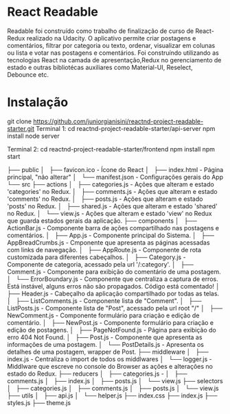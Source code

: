 # React Readable

Readable foi construído como trabalho de finalização de curso de React-Redux realizado na Udacity. O aplicativo permite criar postagens e comentários, filtrar por categoria ou texto, ordenar, visualizar em colunas ou lista e votar nas postagens e comentários. Foi construíndo utilizando as tecnologias React na camada de apresentação,Redux no gerenciamento de estado e outras bibliotécas auxiliares como Material-UI, Reselect, Debounce etc.

# Instalação

git clone https://github.com/juniorgianisini/reactnd-project-readable-starter.git
Terminal 1:
cd reactnd-project-readable-starter/api-server
npm install
node server

Terminal 2:
cd reactnd-project-readable-starter/frontend
npm install
npm start

├── public
│   ├── favicon.ico - Ícone do React
│   ├── index.html - Página principal, "não alterar"
│   └── manifest.json - Configurações gerais do App
└── src
    ├── actions
    │   ├── categories.js - Ações que alteram e estado 'categories' no Redux.
    │   ├── comments.js - Ações que alteram e estado 'comments' no Redux.
    │   ├── posts.js - Ações que alteram e estado 'posts' no Redux.
    │   ├── shared.js - Ações que alteram e estado 'shared' no Redux.
    │   └── view.js - Ações que alteram e estado 'view' no Redux que guarda estados gerais da aplicação.
    ├── components
    │   ├── ActionBar.js - Componente barra de ações compartilhado nas postagens e comentários.
    │   ├── App.js - Componente principal do Sistema.
    │   ├── AppBreadCrumbs.js - Cmponente que apresenta as páginas acessadas com links de navegação.
    │   ├── AppRoute.js - Componente de rota customizada para diferentes cabeçalhos.
    │   ├── Category.js - Componente de categoria, acessado pela url '/:category'.
    │   ├── Comment.js - Componente para exibição do comentário de uma postagem.
    │   └── ErrorBoundary.js - Componente que centraliza a captura de erros. Está instável, alguns erros não são propagados. Código está comentado!
    │   ├── Header.js - Cabeçalho da aplicação compartilhado por todas as telas.
    │   ├── ListComments.js - Componente lista de "Comment".
    │   ├── ListPosts.js - Componente lista de "Post", acessado pela url root "/"
    │   ├── NewComment.js - Componente formulário para criação e edição de comentário.
    │   ├── NewPost.js - Componente formulário para criação e edição de postagens.
    │   ├── PageNotFound.js - Página para exibição do erro 404 Not Found.
    │   ├── Post.js - Componente que apresenta as informações de uma postagem.
    │   └── PostDetails.js - Apresenta os detalhes de uma postagem, wrapper de Post.
    ├── middleware
    │   ├── index.js - Centraliza o import de todos os middlwares
    │   └── logger.js - Middlware que escreve no console do Browser as ações e alterações no estado do Redux.
    ├── reducers
    │   ├── categories.js - 
    │   ├── comments.js
    │   ├── index.js
    │   ├── posts.js
    │   └── view.js
    ├── selectors
    │   ├── categories.js
    │   ├── comments.js
    │   ├── posts.js
    │   └── view.js
    ├── utils
    │   ├── api.js
    │   └── helper.js
    ├── index.css
    ├── index.js
    ├── styles.js
    ├── theme.js
